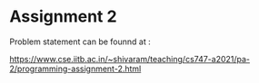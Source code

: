 # Assignment 2

Problem statement can be founnd at :

https://www.cse.iitb.ac.in/~shivaram/teaching/cs747-a2021/pa-2/programming-assignment-2.html

